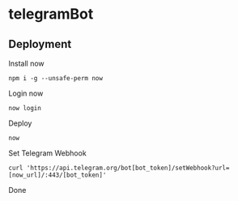 # telegramBot

## Deployment

Install now

    npm i -g --unsafe-perm now

Login now

    now login

Deploy
  
    now

Set Telegram Webhook

    curl 'https://api.telegram.org/bot[bot_token]/setWebhook?url=[now_url]/:443/[bot_token]'

Done
